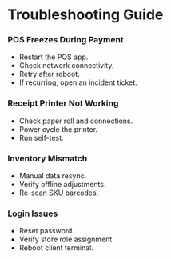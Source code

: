 # Troubleshooting Guide

### POS Freezes During Payment
- Restart the POS app.
- Check network connectivity.
- Retry after reboot.
- If recurring, open an incident ticket.

### Receipt Printer Not Working
- Check paper roll and connections.
- Power cycle the printer.
- Run self-test.

### Inventory Mismatch
- Manual data resync.
- Verify offline adjustments.
- Re-scan SKU barcodes.

### Login Issues
- Reset password.
- Verify store role assignment.
- Reboot client terminal.
